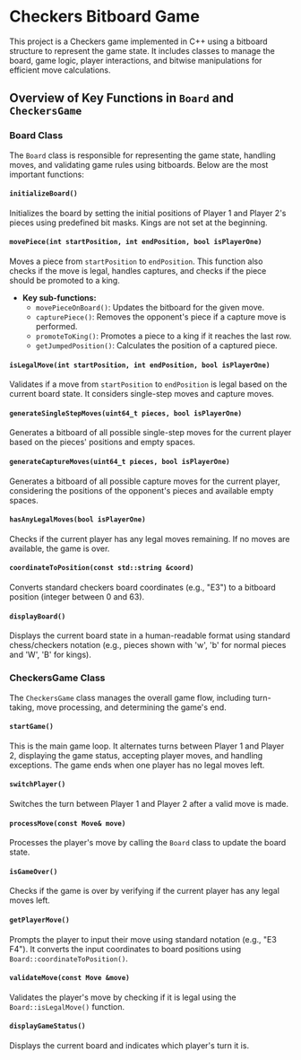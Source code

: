 # Checkers Bitboard Game

This project is a Checkers game implemented in C++ using a bitboard structure to represent the game state. It includes classes to manage the board, game logic, player interactions, and bitwise manipulations for efficient move calculations.

## Overview of Key Functions in `Board` and `CheckersGame`

### Board Class

The `Board` class is responsible for representing the game state, handling moves, and validating game rules using bitboards. Below are the most important functions:

#### `initializeBoard()`
Initializes the board by setting the initial positions of Player 1 and Player 2's pieces using predefined bit masks. Kings are not set at the beginning.

#### `movePiece(int startPosition, int endPosition, bool isPlayerOne)`
Moves a piece from `startPosition` to `endPosition`. This function also checks if the move is legal, handles captures, and checks if the piece should be promoted to a king.

- **Key sub-functions:**
  - `movePieceOnBoard()`: Updates the bitboard for the given move.
  - `capturePiece()`: Removes the opponent's piece if a capture move is performed.
  - `promoteToKing()`: Promotes a piece to a king if it reaches the last row.
  - `getJumpedPosition()`: Calculates the position of a captured piece.

#### `isLegalMove(int startPosition, int endPosition, bool isPlayerOne)`
Validates if a move from `startPosition` to `endPosition` is legal based on the current board state. It considers single-step moves and capture moves.

#### `generateSingleStepMoves(uint64_t pieces, bool isPlayerOne)`
Generates a bitboard of all possible single-step moves for the current player based on the pieces' positions and empty spaces.

#### `generateCaptureMoves(uint64_t pieces, bool isPlayerOne)`
Generates a bitboard of all possible capture moves for the current player, considering the positions of the opponent's pieces and available empty spaces.

#### `hasAnyLegalMoves(bool isPlayerOne)`
Checks if the current player has any legal moves remaining. If no moves are available, the game is over.

#### `coordinateToPosition(const std::string &coord)`
Converts standard checkers board coordinates (e.g., "E3") to a bitboard position (integer between 0 and 63).

#### `displayBoard()`
Displays the current board state in a human-readable format using standard chess/checkers notation (e.g., pieces shown with 'w', 'b' for normal pieces and 'W', 'B' for kings).

### CheckersGame Class

The `CheckersGame` class manages the overall game flow, including turn-taking, move processing, and determining the game's end.

#### `startGame()`
This is the main game loop. It alternates turns between Player 1 and Player 2, displaying the game status, accepting player moves, and handling exceptions. The game ends when one player has no legal moves left.

#### `switchPlayer()`
Switches the turn between Player 1 and Player 2 after a valid move is made.

#### `processMove(const Move& move)`
Processes the player's move by calling the `Board` class to update the board state.

#### `isGameOver()`
Checks if the game is over by verifying if the current player has any legal moves left.

#### `getPlayerMove()`
Prompts the player to input their move using standard notation (e.g., "E3 F4"). It converts the input coordinates to board positions using `Board::coordinateToPosition()`.

#### `validateMove(const Move &move)`
Validates the player's move by checking if it is legal using the `Board::isLegalMove()` function.

#### `displayGameStatus()`
Displays the current board and indicates which player's turn it is.
